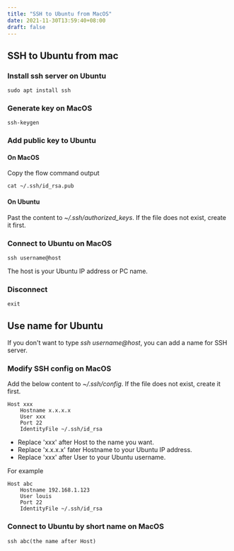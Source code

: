```yaml
---
title: "SSH to Ubuntu from MacOS"
date: 2021-11-30T13:59:40+08:00
draft: false
---
```


## SSH to Ubuntu from mac


### Install ssh server on Ubuntu

```
sudo apt install ssh
```

### Generate key on MacOS

```
ssh-keygen
```


### Add public key to Ubuntu


#### On MacOS

Copy the flow command output

```
cat ~/.ssh/id_rsa.pub
```

#### On Ubuntu

Past the content to *~/.ssh/authorized_keys*.
If the file does not exist, create it first.

### Connect to Ubuntu on MacOS

```
ssh username@host
```

The host is your Ubuntu IP address or PC name.

### Disconnect

```
exit
```

## Use name for Ubuntu

If you don't want to type *ssh username@host*, you can add a name for SSH server.

### Modify SSH config on MacOS

Add the below content to *~/.ssh/config*. If the file does not exist, create it first.

```
Host xxx
    Hostname x.x.x.x
    User xxx
    Port 22
    IdentityFile ~/.ssh/id_rsa
```

- Replace 'xxx' after Host to the name you want.
- Replace 'x.x.x.x' fater Hostname to your Ubuntu IP address.
- Replace 'xxx' after User to your Ubuntu username.

For example

```
Host abc
    Hostname 192.168.1.123
    User louis
    Port 22
    IdentityFile ~/.ssh/id_rsa
```

### Connect to Ubuntu by short name on MacOS

```
ssh abc(the name after Host)
```
